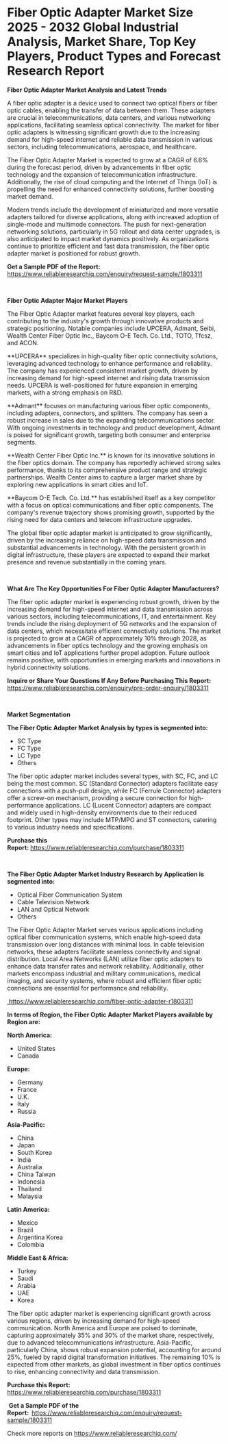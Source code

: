 <p><h1>Fiber Optic Adapter Market Size 2025 - 2032 Global Industrial Analysis, Market Share, Top Key Players, Product Types and Forecast Research Report</h1></p><p><strong>Fiber Optic Adapter Market Analysis and Latest Trends</strong></p>
<p><p>A fiber optic adapter is a device used to connect two optical fibers or fiber optic cables, enabling the transfer of data between them. These adapters are crucial in telecommunications, data centers, and various networking applications, facilitating seamless optical connectivity. The market for fiber optic adapters is witnessing significant growth due to the increasing demand for high-speed internet and reliable data transmission in various sectors, including telecommunications, aerospace, and healthcare.</p><p>The Fiber Optic Adapter Market is expected to grow at a CAGR of 6.6% during the forecast period, driven by advancements in fiber optic technology and the expansion of telecommunication infrastructure. Additionally, the rise of cloud computing and the Internet of Things (IoT) is propelling the need for enhanced connectivity solutions, further boosting market demand. </p><p>Modern trends include the development of miniaturized and more versatile adapters tailored for diverse applications, along with increased adoption of single-mode and multimode connectors. The push for next-generation networking solutions, particularly in 5G rollout and data center upgrades, is also anticipated to impact market dynamics positively. As organizations continue to prioritize efficient and fast data transmission, the fiber optic adapter market is positioned for robust growth.</p></p>
<p><strong>Get a Sample PDF of the Report:&nbsp;</strong> <a href="https://www.reliableresearchiq.com/enquiry/request-sample/1803311?utm_campaign=3006&utm_medium=2&utm_source=Github&utm_content=ia&utm_term=10042025&utm_id=fiber-optic-adapter">https://www.reliableresearchiq.com/enquiry/request-sample/1803311</a></p>
<p>&nbsp;</p>
<p><strong>Fiber Optic Adapter Major Market Players</strong></p>
<p><p>The Fiber Optic Adapter market features several key players, each contributing to the industry's growth through innovative products and strategic positioning. Notable companies include UPCERA, Admant, Seibi, Wealth Center Fiber Optic Inc., Baycom O-E Tech. Co. Ltd., TOTO, Tfcsz, and ACON.</p><p>**UPCERA** specializes in high-quality fiber optic connectivity solutions, leveraging advanced technology to enhance performance and reliability. The company has experienced consistent market growth, driven by increasing demand for high-speed internet and rising data transmission needs. UPCERA is well-positioned for future expansion in emerging markets, with a strong emphasis on R&D.</p><p>**Admant** focuses on manufacturing various fiber optic components, including adapters, connectors, and splitters. The company has seen a robust increase in sales due to the expanding telecommunications sector. With ongoing investments in technology and product development, Admant is poised for significant growth, targeting both consumer and enterprise segments.</p><p>**Wealth Center Fiber Optic Inc.** is known for its innovative solutions in the fiber optics domain. The company has reportedly achieved strong sales performance, thanks to its comprehensive product range and strategic partnerships. Wealth Center aims to capture a larger market share by exploring new applications in smart cities and IoT.</p><p>**Baycom O-E Tech. Co. Ltd.** has established itself as a key competitor with a focus on optical communications and fiber optic components. The company's revenue trajectory shows promising growth, supported by the rising need for data centers and telecom infrastructure upgrades.</p><p>The global fiber optic adapter market is anticipated to grow significantly, driven by the increasing reliance on high-speed data transmission and substantial advancements in technology. With the persistent growth in digital infrastructure, these players are expected to expand their market presence and revenue substantially in the coming years.</p></p>
<p>&nbsp;</p>
<p><strong>What Are The Key Opportunities For Fiber Optic Adapter Manufacturers?</strong></p>
<p><p>The fiber optic adapter market is experiencing robust growth, driven by the increasing demand for high-speed internet and data transmission across various sectors, including telecommunications, IT, and entertainment. Key trends include the rising deployment of 5G networks and the expansion of data centers, which necessitate efficient connectivity solutions. The market is projected to grow at a CAGR of approximately 10% through 2028, as advancements in fiber optics technology and the growing emphasis on smart cities and IoT applications further propel adoption. Future outlook remains positive, with opportunities in emerging markets and innovations in hybrid connectivity solutions.</p></p>
<p><strong>Inquire or Share Your Questions If Any Before Purchasing This Report:</strong> <a href="https://www.reliableresearchiq.com/enquiry/pre-order-enquiry/1803311?utm_campaign=3006&utm_medium=2&utm_source=Github&utm_content=ia&utm_term=10042025&utm_id=fiber-optic-adapter">https://www.reliableresearchiq.com/enquiry/pre-order-enquiry/1803311</a></p>
<p>&nbsp;</p>
<p><strong>Market Segmentation</strong></p>
<p><strong>The Fiber Optic Adapter Market Analysis by types is segmented into:</strong></p>
<p><ul><li>SC Type</li><li>FC Type</li><li>LC Type</li><li>Others</li></ul></p>
<p><p>The fiber optic adapter market includes several types, with SC, FC, and LC being the most common. SC (Standard Connector) adapters facilitate easy connections with a push-pull design, while FC (Ferrule Connector) adapters offer a screw-on mechanism, providing a secure connection for high-performance applications. LC (Lucent Connector) adapters are compact and widely used in high-density environments due to their reduced footprint. Other types may include MTP/MPO and ST connectors, catering to various industry needs and specifications.</p></p>
<p><strong>Purchase this Report:&nbsp;</strong><a href="https://www.reliableresearchiq.com/purchase/1803311?utm_campaign=3006&utm_medium=2&utm_source=Github&utm_content=ia&utm_term=10042025&utm_id=fiber-optic-adapter">https://www.reliableresearchiq.com/purchase/1803311</a></p>
<p>&nbsp;</p>
<p><strong>The Fiber Optic Adapter Market Industry Research by Application is segmented into:</strong></p>
<p><ul><li>Optical Fiber Communication System</li><li>Cable Television Network</li><li>LAN and Optical Network</li><li>Others</li></ul></p>
<p><p>The Fiber Optic Adapter Market serves various applications including optical fiber communication systems, which enable high-speed data transmission over long distances with minimal loss. In cable television networks, these adapters facilitate seamless connectivity and signal distribution. Local Area Networks (LAN) utilize fiber optic adapters to enhance data transfer rates and network reliability. Additionally, other markets encompass industrial and military communications, medical imaging, and security systems, where robust and efficient fiber optic connections are essential for performance and reliability.</p></p>
<p><a href="https://www.reliableresearchiq.com/fiber-optic-adapter-r1803311?utm_campaign=3006&utm_medium=2&utm_source=Github&utm_content=ia&utm_term=10042025&utm_id=fiber-optic-adapter">&nbsp;https://www.reliableresearchiq.com/fiber-optic-adapter-r1803311</a></p>
<p><strong>In terms of Region, the Fiber Optic Adapter Market Players available by Region are:</strong></p>
<p>
    <p> <strong> North America: </strong>
        <ul>
            <li>United States</li>
            <li>Canada</li>
        </ul>
        </p> 
    <p> <strong> Europe: </strong>
        <ul>
            <li>Germany</li>
            <li>France</li>
            <li>U.K.</li>
            <li>Italy</li>
            <li>Russia</li>
        </ul>
        </p> 
    <p> <strong> Asia-Pacific: </strong>
        <ul>
            <li>China</li>
            <li>Japan</li>
            <li>South Korea</li>
            <li>India</li>
            <li>Australia</li>
            <li>China Taiwan</li>
            <li>Indonesia</li>
            <li>Thailand</li>
            <li>Malaysia</li>
        </ul>
        </p> 
    <p> <strong> Latin America: </strong>
        <ul>
            <li>Mexico</li>
            <li>Brazil</li>
            <li>Argentina Korea</li>
            <li>Colombia</li>
        </ul>
        </p> 
    <p> <strong> Middle East & Africa: </strong>
        <ul>
            <li>Turkey</li>
            <li>Saudi</li>
            <li>Arabia</li>
            <li>UAE</li>
            <li>Korea</li>
        </ul>
    </p>
    </p>
<p><p>The fiber optic adapter market is experiencing significant growth across various regions, driven by increasing demand for high-speed communication. North America and Europe are poised to dominate, capturing approximately 35% and 30% of the market share, respectively, due to advanced telecommunications infrastructure. Asia-Pacific, particularly China, shows robust expansion potential, accounting for around 25%, fueled by rapid digital transformation initiatives. The remaining 10% is expected from other markets, as global investment in fiber optics continues to rise, enhancing connectivity and data transmission.</p></p>
<p><strong>Purchase this Report: </strong><a href="https://www.reliableresearchiq.com/purchase/1803311?utm_campaign=3006&utm_medium=2&utm_source=Github&utm_content=ia&utm_term=10042025&utm_id=fiber-optic-adapter">https://www.reliableresearchiq.com/purchase/1803311</a></p>
<p>&nbsp;<strong>Get a Sample PDF of the Report:&nbsp;&nbsp;</strong><a href="https://www.reliableresearchiq.com/enquiry/request-sample/1803311?utm_campaign=3006&utm_medium=2&utm_source=Github&utm_content=ia&utm_term=10042025&utm_id=fiber-optic-adapter">https://www.reliableresearchiq.com/enquiry/request-sample/1803311</a></p>
<p><strong></strong></p>
<p>Check more reports on <a href="https://www.reliableresearchiq.com/?utm_campaign=3006&utm_medium=2&utm_source=Github&utm_content=ia&utm_term=10042025&utm_id=fiber-optic-adapter">https://www.reliableresearchiq.com/</a></p>